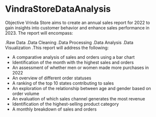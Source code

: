 # VindraStoreDataAnalysis
Objective
Vrinda Store aims to create an annual sales report for 2022 to gain insights into customer behavior and enhance sales performance in 2023. The report will encompass:

.Raw Data
.Data Cleaning
.Data Processing
.Data Analysis
.Data Visualization
.This report will address the following:

- A comparative analysis of sales and orders using a bar chart
- Identification of the month with the highest sales and orders
- An assessment of whether men or women made more purchases in 2022
- An overview of different order statuses
- A ranking of the top 10 states contributing to sales
- An exploration of the relationship between age and gender based on order volume
- An evaluation of which sales channel generates the most revenue
- Identification of the highest-selling product category
- A monthly breakdown of sales and orders
